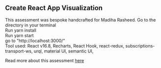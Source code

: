 ## Create React App Visualization

This assessment was bespoke handcrafted for Madiha Rasheed.
Go to the directory in your terminal<br/>
Run yarn install <br/>
Run yarn start<br/>
go to "http://localhost:3000/"
<br/>
Tool used: React v16.8, Recharts, React Hook, react-redux, subscriptions-transport-ws, urql, material UI, semantic UI,

Read more about this assessment [here](https://react.eogresources.com)
